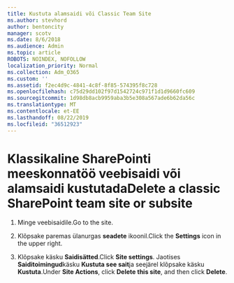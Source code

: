 ```yaml
---
title: Kustuta alamsaidi või Classic Team Site
ms.author: stevhord
author: bentoncity
manager: scotv
ms.date: 8/6/2018
ms.audience: Admin
ms.topic: article
ROBOTS: NOINDEX, NOFOLLOW
localization_priority: Normal
ms.collection: Adm_O365
ms.custom: ''
ms.assetid: f2ec4d9c-4841-4c8f-8f85-574395f8c728
ms.openlocfilehash: c75d29dd102f97d1542724c971f1d1d9660fc609
ms.sourcegitcommit: 1d98db8acb9959aba3b5e308a567ade6b62da56c
ms.translationtype: MT
ms.contentlocale: et-EE
ms.lasthandoff: 08/22/2019
ms.locfileid: "36512923"
---
```

# <a name="delete-a-classic-sharepoint-team-site-or-subsite"></a><span data-ttu-id="39d7e-102">Klassikaline SharePointi meeskonnatöö veebisaidi või alamsaidi kustutada</span><span class="sxs-lookup"><span data-stu-id="39d7e-102">Delete a classic SharePoint team site or subsite</span></span>

1. <span data-ttu-id="39d7e-103">Minge veebisaidile.</span><span class="sxs-lookup"><span data-stu-id="39d7e-103">Go to the site.</span></span>
    
2. <span data-ttu-id="39d7e-104">Klõpsake paremas ülanurgas **seadete** ikoonil.</span><span class="sxs-lookup"><span data-stu-id="39d7e-104">Click the **Settings** icon in the upper right.</span></span> 
    
3. <span data-ttu-id="39d7e-105">Klõpsake käsku **Saidisätted**.</span><span class="sxs-lookup"><span data-stu-id="39d7e-105">Click **Site settings**.</span></span> <span data-ttu-id="39d7e-106">Jaotises **Saiditoimingud**käsku **Kustuta see sait**ja seejärel klõpsake käsku **Kustuta**.</span><span class="sxs-lookup"><span data-stu-id="39d7e-106">Under **Site Actions**, click **Delete this site**, and then click **Delete**.</span></span>
    

